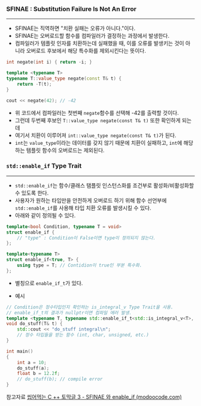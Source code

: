 
### SFINAE : Substitution Failure Is Not An Error
---

- SFINAE는 직역하면 "치환 실패는 오류가 아니다."이다.
- SFINAE는 오버로드할 함수를 컴파일러가 결정하는 과정에서 발생한다.
- 컴파일러가 템플릿 인자를 치환하는데 실패했을 때, 이를 오류를 발생키는 것이 아니라 오버로드 후보에서 해당 특수화를 제외시킨다는 뜻이다.

```cpp
int negate(int i) { return -i; }

template <typename T>
typename T::value_type negate(const T& t) {
	return -T(t);
}

cout << negate(42); // -42
```

- 위 코드에서 컴파일러는 첫번째 `negate`함수를 선택해 -42를 출력할 것이다.
- 그런데 두번째 후보인 `T::value_type negate(const T& t)` 또한 확인하게 되는데
- 여기서 치환이 이루어져 `int::value_type negate(const T& t)`가 된다.
- `int`는 `value_type`이라는 데이터를 갖지 않기 때문에 치환이 실패하고, `int`에 해당하는 템플릿 함수의 오버로드는 제외된다.


### `std::enable_if` Type Trait
---

- `std::enable_if`는 함수/클래스 탬플릿 인스턴스화를 조건부로 활성화/비활성화할 수 있도록 한다.
- 사용자가 원하는 타입만을 안전하게 오버로드 하기 위해 함수 선언부에 `std::enable_if`를 사용해 타입 치환 오류를 발생시킬 수 있다.
- 아래와 같이 정의될 수 있다.
```cpp
template<bool Condition, typename T = void>
struct enable_if {
	// "type" : Condition이 False이면 type이 정의되지 않는다.
};

template<typename T>
struct enable_if<true, T> {
	using type = T; // Contidion이 true인 부분 특수화.
};
```
- 별칭으로 `enable_if_t`가 있다.

- 예시
```cpp
// Condition은 정수타입인지 확인하는 is_integral_v Type Trait을 사용.
// enable_if_t의 결과가 nullptr이면 컴파일 에러 발생.
template <typename T, typename std::enable_if_t<std::is_integral_v<T>, T>* = nullptr>
void do_stuff(T& t) {
	std::cout << "do_stuff integral\n";
	// 정수 타입들을 받는 함수 (int, char, unsigned, etc.)
}

int main()
{
	int a = 10;
	do_stuff(a);
	float b = 12.2f;
	// do_stuff(b); // compile error
}
```


참고자료
[씹어먹는 C ++ 토막글 3 - SFINAE 와 enable_if (modoocode.com)](https://modoocode.com/255)
